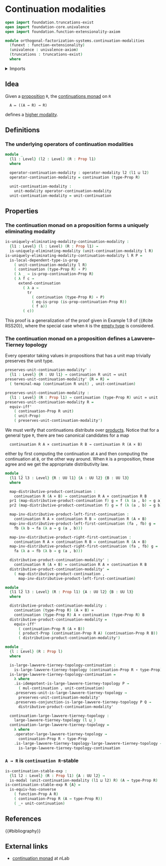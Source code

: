 # Continuation modalities

```agda
open import foundation.truncations-exist
open import foundation-core.univalence
open import foundation.function-extensionality-axiom

module orthogonal-factorization-systems.continuation-modalities
  (funext : function-extensionality)
  (univalence : univalence-axiom)
  (truncations : truncations-exist)
  where
```

<details><summary>Imports</summary>

```agda
open import foundation.cartesian-product-types funext univalence
open import foundation.continuations funext univalence truncations
open import foundation.dependent-pair-types
open import foundation.dependent-products-propositions funext
open import foundation.equivalences funext
open import foundation.function-types funext
open import foundation.logical-equivalences funext
open import foundation.propositions funext univalence
open import foundation.transport-along-identifications
open import foundation.unit-type
open import foundation.universe-levels

open import orthogonal-factorization-systems.large-lawvere-tierney-topologies funext univalence truncations
open import orthogonal-factorization-systems.modal-operators funext univalence truncations
open import orthogonal-factorization-systems.types-local-at-maps funext univalence truncations
open import orthogonal-factorization-systems.uniquely-eliminating-modalities funext univalence truncations
```

</details>

## Idea

Given a [proposition](foundation-core.propositions.md) `R`, the
[continuations monad](foundation.continuations.md) on `R`

```text
  A ↦ ((A → R) → R)
```

defines a
[higher modality](orthogonal-factorization-systems.higher-modalities.md).

## Definitions

### The underlying operators of continuation modalities

```agda
module _
  {l1 : Level} (l2 : Level) (R : Prop l1)
  where

  operator-continuation-modality : operator-modality l2 (l1 ⊔ l2)
  operator-continuation-modality = continuation (type-Prop R)

  unit-continuation-modality :
    unit-modality operator-continuation-modality
  unit-continuation-modality = unit-continuation
```

## Properties

### The continuation monad on a proposition forms a uniquely eliminating modality

```agda
is-uniquely-eliminating-modality-continuation-modality :
  {l1 : Level} (l : Level) (R : Prop l1) →
  is-uniquely-eliminating-modality (unit-continuation-modality l R)
is-uniquely-eliminating-modality-continuation-modality l R P =
  is-local-dependent-type-is-prop
    ( unit-continuation-modality l R)
    ( continuation (type-Prop R) ∘ P)
    ( λ _ → is-prop-continuation-Prop R)
    ( λ f c →
      extend-continuation
        ( λ a →
          tr
            ( continuation (type-Prop R) ∘ P)
            ( eq-is-prop (is-prop-continuation-Prop R))
            ( f a))
        ( c))
```

This proof is a generalization of the proof given in Example 1.9 of
{{#cite RSS20}}, where the special case when `R` is the
[empty type](foundation-core.empty-types.md) is considered.

### The continuation monad on a proposition defines a Lawvere–Tierney topology

Every operator taking values in propositions that has a unit map trivially
preserves the unit type.

```agda
preserves-unit-continuation-modality' :
  {l1 : Level} {R : UU l1} → continuation R unit ↔ unit
preserves-unit-continuation-modality' {R = R} =
  ( terminal-map (continuation R unit) , unit-continuation)

preserves-unit-continuation-modality :
  {l1 : Level} (R : Prop l1) → continuation (type-Prop R) unit ≃ unit
preserves-unit-continuation-modality R =
  equiv-iff'
    ( continuation-Prop R unit)
    ( unit-Prop)
    ( preserves-unit-continuation-modality')
```

We must verify that continuations distribute over
[products](foundation.cartesian-product-types.md). Notice that for a general
type `R`, there are two canonical candidates for a map

```text
  continuation R A × continuation R B → continuation R (A × B)
```

either by first computing the continuation at `A` and then computing the
continuation at `B`, or the other way around. When `R` is a proposition, these
agree and we get the appropriate distributivity law.

```agda
module _
  {l1 l2 l3 : Level} {R : UU l1} {A : UU l2} {B : UU l3}
  where

  map-distributive-product-continuation :
    continuation R (A × B) → continuation R A × continuation R B
  pr1 (map-distributive-product-continuation f) g = f (λ (a , b) → g a)
  pr2 (map-distributive-product-continuation f) g = f (λ (a , b) → g b)

  map-inv-distributive-product-left-first-continuation :
    continuation R A × continuation R B → continuation R (A × B)
  map-inv-distributive-product-left-first-continuation (fa , fb) g =
    fb (λ b → fa (λ a → g (a , b)))

  map-inv-distributive-product-right-first-continuation :
    continuation R A × continuation R B → continuation R (A × B)
  map-inv-distributive-product-right-first-continuation (fa , fb) g =
    fa (λ a → fb (λ b → g (a , b)))

  distributive-product-continuation-modality' :
    continuation R (A × B) ↔ continuation R A × continuation R B
  distributive-product-continuation-modality' =
    ( map-distributive-product-continuation ,
      map-inv-distributive-product-left-first-continuation)

module _
  {l1 l2 l3 : Level} (R : Prop l1) {A : UU l2} {B : UU l3}
  where

  distributive-product-continuation-modality :
    continuation (type-Prop R) (A × B) ≃
    continuation (type-Prop R) A × continuation (type-Prop R) B
  distributive-product-continuation-modality =
    equiv-iff'
      ( continuation-Prop R (A × B))
      ( product-Prop (continuation-Prop R A) (continuation-Prop R B))
      ( distributive-product-continuation-modality')
```

```agda
module _
  {l : Level} (R : Prop l)
  where

  is-large-lawvere-tierney-topology-continuation :
    is-large-lawvere-tierney-topology (continuation-Prop R ∘ type-Prop)
  is-large-lawvere-tierney-topology-continuation =
    λ where
    .is-idempotent-is-large-lawvere-tierney-topology P →
      ( mul-continuation , unit-continuation)
    .preserves-unit-is-large-lawvere-tierney-topology →
      preserves-unit-continuation-modality'
    .preserves-conjunction-is-large-lawvere-tierney-topology P Q →
      distributive-product-continuation-modality'

  continuation-large-lawvere-tierney-topology :
    large-lawvere-tierney-topology (l ⊔_)
  continuation-large-lawvere-tierney-topology =
    λ where
    .operator-large-lawvere-tierney-topology →
      continuation-Prop R ∘ type-Prop
    .is-large-lawvere-tierney-topology-large-lawvere-tierney-topology →
      is-large-lawvere-tierney-topology-continuation
```

### `A → R` is `continuation R`-stable

```agda
is-continuation-stable-exp :
  {l1 l2 : Level} (R : Prop l1) {A : UU l2} →
  is-modal (unit-continuation-modality (l1 ⊔ l2) R) (A → type-Prop R)
is-continuation-stable-exp R {A} =
  is-equiv-has-converse
    ( function-Prop A R)
    ( continuation-Prop R (A → type-Prop R))
    ( _∘ unit-continuation)
```

## References

{{#bibliography}}

## External links

- [continuation monad](https://ncatlab.org/nlab/show/continuation+monad) at
  $n$Lab
